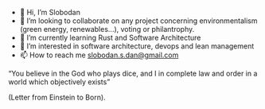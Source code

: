 - 👋 Hi, I’m Slobodan
- 👀 I’m looking to collaborate on any project concerning environmentalism (green energy, renewables...), voting or philantrophy.
- 🌱 I’m currently learning Rust and Software Architecture
- 💞️ I’m interested in software architecture, devops and lean management
- 📫 How to reach me slobodan.s.dan@gmail.com


“You believe in the God who plays dice, and I in complete law and order in a world which objectively exists” 

(Letter from Einstein to Born).

<!---
danslobodan/danslobodan is a ✨ special ✨ repository because its `README.md` (this file) appears on your GitHub profile.
You can click the Preview link to take a look at your changes.
--->

